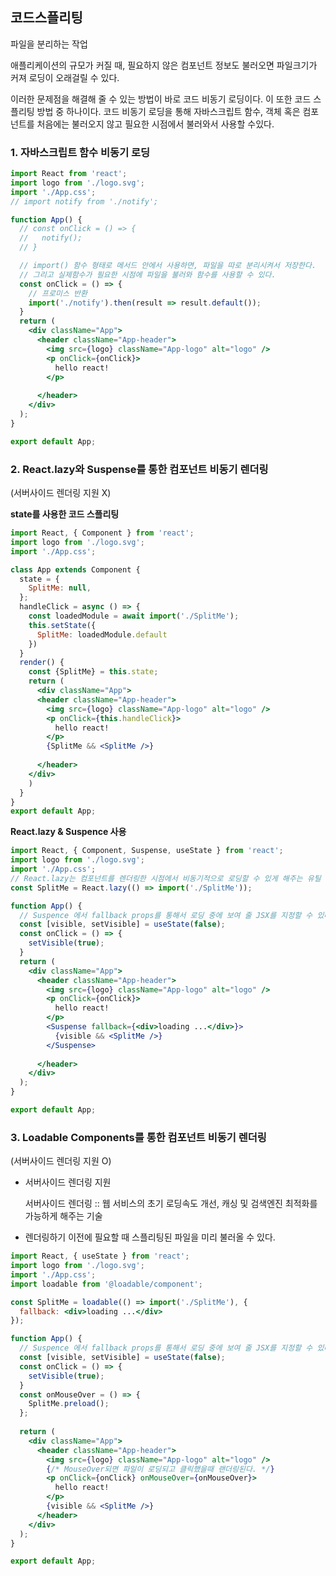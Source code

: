 ## 코드스플리팅

파일을 분리하는 작업

애플리케이션의 규모가 커질 때, 필요하지 않은 컴포넌트 정보도 불러오면 파일크기가 커져
로딩이 오래걸릴 수 있다. 

이러한 문제점을 해결해 줄 수 있는 방법이 바로 코드 비동기 로딩이다.
이 또한 코드 스플리팅 방법 중 하나이다.
코드 비동기 로딩을 통해 자바스크립트 함수, 객체 혹은 컴포넌트를 처음에는 불러오지 않고
필요한 시점에서 불러와서 사용할 수있다.

### 1. 자바스크립트 함수 비동기 로딩

```jsx
import React from 'react';
import logo from './logo.svg';
import './App.css';
// import notify from './notify';

function App() {
  // const onClick = () => {
  //   notify();
  // }

  // import() 함수 형태로 메서드 안에서 사용하면, 파일을 따로 분리시켜서 저장한다.
  // 그리고 실제함수가 필요한 시점에 파일을 불러와 함수를 사용할 수 있다.
  const onClick = () => {
    // 프로미스 반환
    import('./notify').then(result => result.default());
  }
  return (
    <div className="App">
      <header className="App-header">
        <img src={logo} className="App-logo" alt="logo" />
        <p onClick={onClick}>
          hello react!
        </p>
        
      </header>
    </div>
  );
}

export default App;
```

### 2. React.lazy와 Suspense를 통한 컴포넌트 비동기 렌더링 
(서버사이드 렌더링 지원 X)

**state를 사용한 코드 스플리팅**

```jsx
import React, { Component } from 'react';
import logo from './logo.svg';
import './App.css';

class App extends Component {
  state = {
    SplitMe: null,
  };
  handleClick = async () => {
    const loadedModule = await import('./SplitMe');
    this.setState({
      SplitMe: loadedModule.default
    })
  }
  render() {
    const {SplitMe} = this.state;
    return (
      <div className="App">
      <header className="App-header">
        <img src={logo} className="App-logo" alt="logo" />
        <p onClick={this.handleClick}>
          hello react!
        </p>
        {SplitMe && <SplitMe />}
        
      </header>
    </div>
    )
  }
}
export default App;
```

**React.lazy & Suspence 사용**

```jsx
import React, { Component, Suspense, useState } from 'react';
import logo from './logo.svg';
import './App.css';
// React.lazy는 컴포넌트를 렌더링한 시점에서 비동기적으로 로딩할 수 있게 해주는 유틸 함수이다.
const SplitMe = React.lazy(() => import('./SplitMe'));

function App() {
  // Suspence 에서 fallback props를 통해서 로딩 중에 보여 줄 JSX를 지정할 수 있다.
  const [visible, setVisible] = useState(false);
  const onClick = () => {
    setVisible(true);
  }
  return (
    <div className="App">
      <header className="App-header">
        <img src={logo} className="App-logo" alt="logo" />
        <p onClick={onClick}>
          hello react!
        </p>
        <Suspense fallback={<div>loading ...</div>}>
          {visible && <SplitMe />}
        </Suspense>
        
      </header>
    </div>
  );
}

export default App;
```

### 3. Loadable Components를 통한 컴포넌트 비동기 렌더링
(서버사이드 렌더링 지원 O)

- 서버사이드 렌더링 지원

    서버사이드 렌더링 :: 
    웹 서비스의 초기 로딩속도 개선, 캐싱 및 검색엔진 최적화를 가능하게 해주는 기술

- 렌더링하기 이전에 필요할 때 스플리팅된 파일을 미리 불러올 수 있다.

```jsx
import React, { useState } from 'react';
import logo from './logo.svg';
import './App.css';
import loadable from '@loadable/component';

const SplitMe = loadable(() => import('./SplitMe'), {
  fallback: <div>loading ...</div>
});

function App() {
  // Suspence 에서 fallback props를 통해서 로딩 중에 보여 줄 JSX를 지정할 수 있다.
  const [visible, setVisible] = useState(false);
  const onClick = () => {
    setVisible(true);
  }
  const onMouseOver = () => {
    SplitMe.preload();
  };
  
  return (
    <div className="App">
      <header className="App-header">
        <img src={logo} className="App-logo" alt="logo" />
        {/* MouseOver되면 파일이 로딩되고 클릭했을때 랜더링된다. */}
        <p onClick={onClick} onMouseOver={onMouseOver}>
          hello react!
        </p>
        {visible && <SplitMe />}
      </header>
    </div>
  );
}

export default App;
```